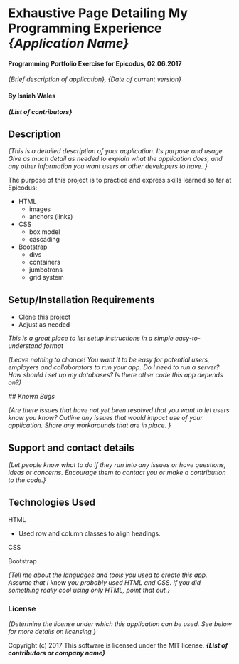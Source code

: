 # Exhaustive Page Detailing My Programming Experience _{Application Name}_

#### Programming Portfolio Exercise for Epicodus, 02.06.2017
_{Brief description of application}, {Date of current version}_


#### By Isaiah Wales
_**{List of contributors}**_

## Description

_{This is a detailed description of your application. Its purpose and usage.  Give as much detail as needed to explain what the application does, and any other information you want users or other developers to have. }_

The purpose of this project is  to practice and express skills learned so far at Epicodus:
  * HTML
    * images
    * anchors (links)
  * CSS
    * box model
    * cascading
  * Bootstrap
    * divs
    * containers
    * jumbotrons
    * grid system

## Setup/Installation Requirements

* Clone this project
* Adjust as needed

_This is a great place_
_to list setup instructions_
_in a simple_
_easy-to-understand_
_format_

_{Leave nothing to chance! You want it to be easy for potential users, employers and collaborators to run your app. Do I need to run a server? How should I set up my databases? Is there other code this app depends on?}_

_## Known Bugs_

_{Are there issues that have not yet been resolved that you want to let users know you know?  Outline any issues that would impact use of your application.  Share any workarounds that are in place. }_

## Support and contact details

_{Let people know what to do if they run into any issues or have questions, ideas or concerns.  Encourage them to contact you or make a contribution to the code.}_

## Technologies Used

HTML
* Used row and column classes to align headings.

CSS

Bootstrap

_{Tell me about the languages and tools you used to create this app. Assume that I know you probably used HTML and CSS. If you did something really cool using only HTML, point that out.}_

### License

*{Determine the license under which this application can be used.  See below for more details on licensing.}*

Copyright (c) 2017
This software is licensed under the MIT license. **_{List of contributors or company name}_**
